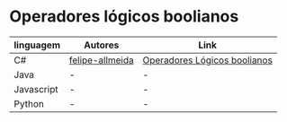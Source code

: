 # Operadores lógicos boolianos

linguagem | Autores | Link
------- | ------- | -------
C# | [felipe-allmeida](https://github.com/felipe-allmeida) | [Operadores Lógicos boolianos](https://github.com/Pampa-Devs/concepts/blob/master/Fundamentals/csharp/logical-comparison-operators.md)
Java | - | -
Javascript | - | -
Python | - | -
